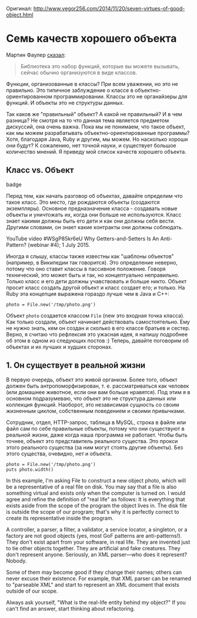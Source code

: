 Оригинал: http://www.yegor256.com/2014/11/20/seven-virtues-of-good-object.html

# Семь качеств хорошего объекта

Мартин Фаулер [сказал](http://martinfowler.com/bliki/InversionOfControl.html):

> Библиотека это набор функций, которые вы можете вызывать, сейчас обычно организуются в виде классов.

Функции, организованные в классы? При всем уважении, но это не правильно. 
Это типичное заблуждение о классе в объектно-ориентированном программировании.
Классы это не органайзеры для функций. И объекты это не структуры данных.

Так каков же "правильный" объект? А какой не правильный? И в чем разница?
Не смотря на то что данная тема является предметом дискуссий, она очень важна.
Пока мы не понимаем, что такое объект, как мы можем разрабатывать объектно-ориентированные программы?
Хотя, благодаря Java, Ruby и другим, мы можем. Но насколько хороши они будут?
К сожалению, нет точной науки, и существует большое количество мнений. 
Я приведу мой список качеств хорошего объекта.



## Класс vs. Объект

badge

Перед тем, как начать разговор об объектах, давайте определим что такое класс. Это место, где рождаются объекты (создаются экземпляры).
Основное предназначение класса - создавать новые объекты и уничтожать их, когда они больше не используются. Класс знает какими должны
быть его дети и как они должны себя вести. Другими словами, он знает какие контракты они должны соблюдать.

YouTube video #WSgP85kr6eU
Why Getters-and-Setters Is An Anti-Pattern? (webinar #4); 1 July 2015.

Иногда я слышу, классы также известны как "шаблоны объектов" (например, в Википедии так говорится). Это определение неверно, 
потому что оно ставит классы в пассивное положение. Говоря технический, это может быть и так, но концептуально неправильно.
Только класс и его дети должны учавствовать и больше никто. Объект просит класс создать другой объект и класс создает его; и только.
На Ruby эта концепция выражена гораздо лучше чем в Java и C++:

```
photo = File.new('/tmp/photo.png')
```

Объект ``photo`` создается классом ``File`` (new это входная точка класса). Как только создали, объект начинает действовать самостоятельно. Ему не нужно знать, кем он создан и сколько в его классе братьев и сестер. Верно, я считаю что рефлексия это
ужасная идея, я напишу подробнее об этом в одном из следующих  постов :) Теперь, давайте поговорим об объектах и их лучших и худших сторонах.

## 1. Он существует в реальной жизни

В первую очередь, объект это живой организм.  Более того, объект должен быть антропоморфизирован, т. е. рассматриваться как человек (или домашнее животное, если они вам больше нравятся). Под этим я в основном подразумеваю, что объект это не структура данных или коллекция функций. Наоборот, это независимая сущность со своим жизненным циклом, собственным поведением и своими привычками.

Сотрудник, отдел, HTTP-запрос, таблица в MySQL, строка в файле или файл сам по себе правильные объекты, потому что они существуют
в реальной жизни, даже когда наша программа не работает. Чтобы быть точнее, объект это представитель реального существа. 
Это прокси этого реального существа (за ним могут стоять другие объекты). Без этого существа, очевидно, нет и объекта.

```
photo = File.new('/tmp/photo.png')
puts photo.width()
```

In this example, I'm asking File to construct a new object photo, which will be a representative of a real file on disk. You may say that a file is also something virtual and exists only when the computer is turned on. I would agree and refine the definition of "real life" as follows: It is everything that exists aside from the scope of the program the object lives in. The disk file is outside the scope of our program; that's why it is perfectly correct to create its representative inside the program.

A controller, a parser, a filter, a validator, a service locator, a singleton, or a factory are not good objects (yes, most GoF patterns are anti-patterns!). They don't exist apart from your software, in real life. They are invented just to tie other objects together. They are artificial and fake creatures. They don't represent anyone. Seriously, an XML parser—who does it represent? Nobody.

Some of them may become good if they change their names; others can never excuse their existence. For example, that XML parser can be renamed to "parseable XML" and start to represent an XML document that exists outside of our scope.

Always ask yourself, "What is the real-life entity behind my object?" If you can't find an answer, start thinking about refactoring.
